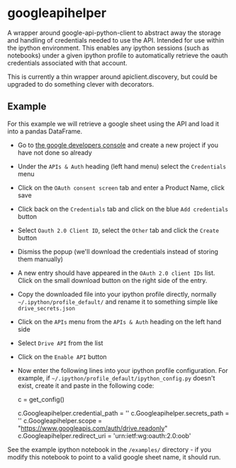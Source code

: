 googleapihelper
===============

A wrapper around google-api-python-client to abstract away the storage and
handling of credentials needed to use the API. Intended for use within the
ipython environment. This enables any ipython sessions (such as notebooks) under
a given ipython profile to automatically retrieve the oauth credentials
associated with that account.

This is currently a thin wrapper around apiclient.discovery, but could be
upgraded to do something clever with decorators.

Example
-------

For this example we will retrieve a google sheet using the API and load it into
a pandas DataFrame.

* Go to [the google developers console](https://console.developers.google.com/)
and create a new project if you have not done so already
* Under the `APIs & Auth` heading (left hand menu) select the `Credentials` menu
* Click on the `OAuth consent screen` tab and enter a Product Name, click save
* Click back on the `Credentials` tab and click on the blue `Add credentials` button
* Select `Oauth 2.0 Client ID`, select the `Other` tab and click the `Create` button
* Dismiss the popup (we'll download the credentials instead of storing them manually)
* A new entry should have appeared in the `OAuth 2.0 client IDs` list.
Click on the small download button on the right side of the entry.
* Copy the downloaded file into your ipython profile directly, normally
`~/.ipython/profile_default/` and rename it to something simple like `drive_secrets.json`
* Click on the `APIs` menu from the `APIs & Auth` heading on the left hand side
* Select `Drive API` from the list
* Click on the `Enable API` button
* Now enter the following lines into your ipython profile configuration. For
example, if `~/.ipython/profile_default/ipython_config.py` doesn't exist, create
it and paste in the following code:

    c = get_config()

    c.Googleapihelper.credential_path = '<path to where credentials will be stored>'
    c.Googleapihelper.secrets_path = '<path to drive_secrets.json>'
    c.Googleapihelper.scope = "https://www.googleapis.com/auth/drive.readonly"
    c.Googleapihelper.redirect_uri = 'urn:ietf:wg:oauth:2.0:oob'

See the example ipython notebook in the `/examples/` directory - if you modify
this notebook to point to a valid google sheet name, it should run.
